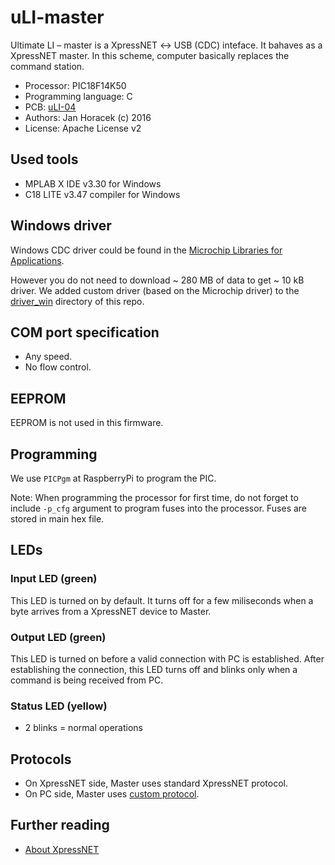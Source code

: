 # uLI-master

Ultimate LI – master is a XpressNET ↔ USB (CDC) inteface. It bahaves as a
XpressNET master. In this scheme, computer basically replaces the command station.

* Processor: PIC18F14K50
* Programming language: C
* PCB: [uLI-04](https://github.com/kmzbrnoI/uLI-pcb)
* Authors: Jan Horacek (c) 2016
* License: Apache License v2

## Used tools

- MPLAB X IDE v3.30 for Windows
- C18 LITE v3.47 compiler for Windows

## Windows driver

Windows CDC driver could be found in the
[Microchip Libraries for Applications](http://www.microchip.com/mplab/microchip-libraries-for-applications).

However you do not need to download ~ 280 MB of data to get ~ 10 kB driver. We
added custom driver (based on the Microchip driver) to the
[driver_win](driver_win/) directory of this repo.

## COM port specification

* Any speed.
* No flow control.

## EEPROM

EEPROM is not used in this firmware.

## Programming

We use `PICPgm` at RaspberryPi to program the PIC.

Note: When programming the processor for first time, do not forget to include
`-p_cfg` argument to program fuses into the processor. Fuses are stored in main
hex file.

## LEDs

### Input LED (green)
This LED is turned on by default. It turns off for a few miliseconds when a
byte arrives from a XpressNET device to Master.

### Output LED (green)
This LED is turned on before a valid connection with PC is established. After
establishing the connection, this LED turns off and blinks only when a command
is being received from PC.

### Status LED (yellow)
- 2 blinks = normal operations

## Protocols

 * On XpressNET side, Master uses standard XpressNET protocol.
 * On PC side, Master uses [custom protocol](cdc-protocol.md).

## Further reading

- [About XpressNET](http://www.opendcc.de/info/xpressnet/xpressnet_e.html)
